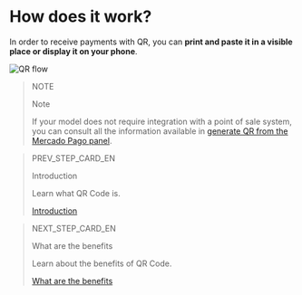 # How does it work?

In order to receive payments with QR, you can **print and paste it in a visible place or display it on your phone**.

![QR flow](mobile/qr_flujo.en.png)

> NOTE
>
> Note
>
> If your model does not require integration with a point of sale system, you can consult all the information available in [generate QR from the Mercado Pago panel](/developers/en/docs/qr-code/integrations-front).

> PREV_STEP_CARD_EN
>
> Introduction
>
> Learn what QR Code is.
>
> [Introduction](/developers/en/docs/qr-code/introduction)

> NEXT_STEP_CARD_EN
>
> What are the benefits
>
> Learn about the benefits of QR Code.
>
> [What are the benefits](/developers/en/docs/qr-code/introduction/benefits)